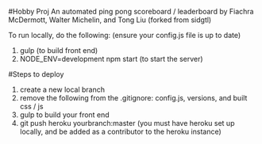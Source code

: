 #Hobby Proj
An automated ping pong scoreboard / leaderboard by Fiachra McDermott, Walter Michelin, and Tong Liu (forked from sidgtl)

To run locally, do the following: (ensure your config.js file is up to date)

1. gulp (to build front end)
2. NODE_ENV=development npm start (to start the server)

#Steps to deploy
1. create a new local branch 
2. remove the following from the .gitignore: config.js, versions, and built css / js
3. gulp to build your front end
3. git push heroku yourbranch:master (you must have heroku set up locally, and be added as a contributor to the heroku instance)
